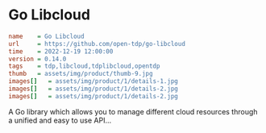 # Go Libcloud

```ini
name    = Go Libcloud
url     = https://github.com/open-tdp/go-libcloud
time    = 2022-12-19 12:00:00
version = 0.14.0
tags    = tdp,libcloud,tdplibcloud,opentdp
thumb   = assets/img/product/thumb-9.jpg
images[]   = assets/img/product/1/details-1.jpg
images[]   = assets/img/product/1/details-2.jpg
images[]   = assets/img/product/1/details-2.jpg
```

A Go library which allows you to manage different cloud resources through a unified and easy to use API...
